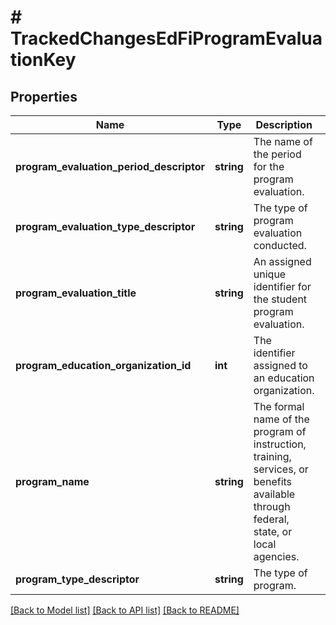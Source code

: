 # # TrackedChangesEdFiProgramEvaluationKey

## Properties

Name | Type | Description | Notes
------------ | ------------- | ------------- | -------------
**program_evaluation_period_descriptor** | **string** | The name of the period for the program evaluation. | [optional]
**program_evaluation_type_descriptor** | **string** | The type of program evaluation conducted. | [optional]
**program_evaluation_title** | **string** | An assigned unique identifier for the student program evaluation. | [optional]
**program_education_organization_id** | **int** | The identifier assigned to an education organization. | [optional]
**program_name** | **string** | The formal name of the program of instruction, training, services, or benefits available through federal, state, or local agencies. | [optional]
**program_type_descriptor** | **string** | The type of program. | [optional]

[[Back to Model list]](../../README.md#models) [[Back to API list]](../../README.md#endpoints) [[Back to README]](../../README.md)
